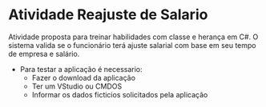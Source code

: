 # Atividade Reajuste de Salario
Atividade proposta para treinar habilidades com classe e herança em C#. O sistema valida se o funcionário terá ajuste salarial com base em seu tempo de empresa e salário.

- Para testar a aplicação é necessario:
  - Fazer o download da aplicação
  - Ter um VStudio ou CMDOS
  - Informar os dados ficticios solicitados pela aplicação
